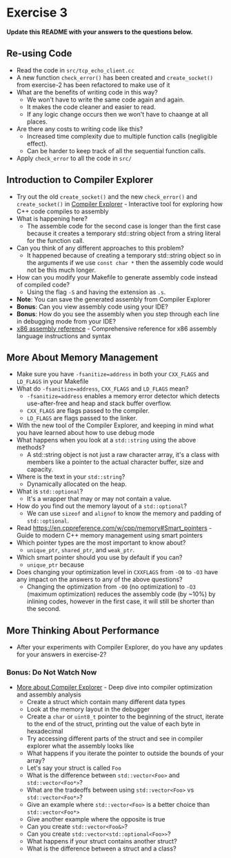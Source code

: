 # Exercise 3

**Update this README with your answers to the questions below.**

## Re-using Code

- Read the code in `src/tcp_echo_client.cc`
- A new function `check_error()` has been created and `create_socket()` from 
  exercise-2 has been refactored to make use of it
- What are the benefits of writing code in this way?
  - We won't have to write the same code again and again.
  - It makes the code cleaner and easier to read.
  - If any logic change occurs then we won't have to chaange at all places.
- Are there any costs to writing code like this?
  - Increased time complexity due to multiple function calls (negligible effect).
  - Can be harder to keep track of all the sequential function calls.
- Apply `check_error` to all the code in `src/`

## Introduction to Compiler Explorer

- Try out the old `create_socket()` and the new `check_error()` and 
  `create_socket()` in [Compiler Explorer](https://godbolt.org) - Interactive 
  tool for exploring how C++ code compiles to assembly
- What is happening here?
  - The assemble code for the second case is longer than the first case because it creates a temporary std::string object from a string literal for the function call.
- Can you think of any different approaches to this problem?
  - It happened because of creating a temporary std::string object so in the arguments if we use `const char *` then the assembly code would not be this much longer.
- How can you modify your Makefile to generate assembly code instead of
  compiled code?
  - Using the flag `-S` and having the extension as `.s`.
- **Note**: You can save the generated assembly from Compiler Explorer
- **Bonus**: Can you view assembly code using your IDE?
- **Bonus**: How do you see the assembly when you step through each line in
  debugging mode from your IDE?
- [x86 assembly reference](http://ref.x86asm.net/) - Comprehensive reference 
  for x86 assembly language instructions and syntax

## More About Memory Management

- Make sure you have `-fsanitize=address` in both your `CXX_FLAGS` and 
  `LD_FLAGS` in your Makefile
- What do `-fsanitize=address`, `CXX_FLAGS` and `LD_FLAGS` mean?
  - `-fsanitize=address` enables a memory error detector which detects use-after-free and heap and stack buffer overflow.
  - `CXX_FLAGS` are flags passed to the compiler.
  - `LD_FLAGS` are flags passed to the linker.
- With the new tool of the Compiler Explorer, and keeping in mind what you 
  have learned about how to use debug mode
- What happens when you look at a `std::string` using the above methods?
  - A std::string object is not just a raw character array, it's a class with members like a pointer to the actual character buffer, size and capacity.
- Where is the text in your `std::string`?
  - Dynamically allocated on the heap.
- What is `std::optional`?
  - It's a wrapper that may or may not contain a value.
- How do you find out the memory layout of a `std::optional`?
  - We can use `sizeof` and `alignof` to know the memory and padding of `std::optional`.
- Read https://en.cppreference.com/w/cpp/memory#Smart_pointers - Guide to 
  modern C++ memory management using smart pointers
- Which pointer types are the most important to know about?
  - `unique_ptr`, `shared_ptr`, and `weak_ptr`.
- Which smart pointer should you use by default if you can?
  - `unique_ptr` because 
- Does changing your optimization level in `CXXFLAGS` from `-O0` to `-O3` have
  any impact on the answers to any of the above questions?
    - Changing the optimization from `-O0` (no optimization) to `-O3` (maximum optimization) reduces the assembly code (by ~10%) by inlining codes, however in the first case, it will still be shorter than the second.

## More Thinking About Performance

- After your experiments with Compiler Explorer, do you have any updates for
  your answers in exercise-2?

### Bonus: Do Not Watch Now 

- [More about Compiler Explorer](https://www.youtube.com/watch?v=bSkpMdDe4g4) - 
  Deep dive into compiler optimization and assembly analysis
  - Create a struct which contain many different data types
  - Look at the memory layout in the debugger
  - Create a `char` or `uint8_t` pointer to the beginning of the struct, 
    iterate to the end of the struct, printing out the value of each byte in 
    hexadecimal
  - Try accessing different parts of the struct and see in compiler explorer
    what the assembly looks like
  - What happens if you iterate the pointer to outside the bounds of your
    array?
  - Let's say your struct is called `Foo`
  - What is the difference between `std::vector<Foo>` and `std::vector<Foo*>`?
  - What are the tradeoffs between using `std::vector<Foo>` vs 
    `std::vector<Foo*>`? 
  - Give an example where `std::vector<Foo>` is a better choice than 
    `std::vector<Foo*>`
  - Give another example where the opposite is true
  - Can you create `std::vector<Foo&>`? 
  - Can you create `std::vector<std::optional<Foo>>`?
  - What happens if your struct contains another struct?
  - What is the difference between a struct and a class?